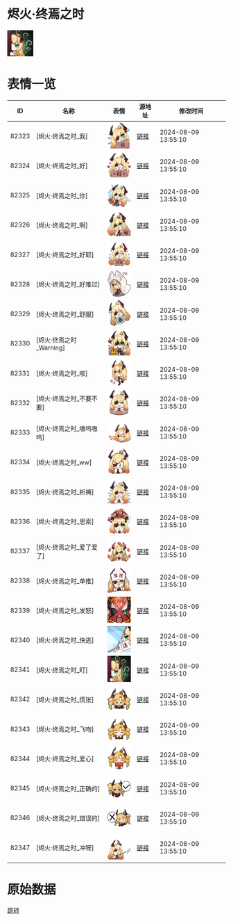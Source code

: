 # 烬火·终焉之时

<img src="./cover.png" height="60" alt="cover" />

# 表情一览

|ID|名称|表情|源地址|修改时间|
|----|----|----|----|----|
|82323|[烬火·终焉之时_我]|<img src="./pic/082323_%5B烬火·终焉之时_我%5D.png" height="60" alt="我"/>|[链接](https://i0.hdslb.com/bfs/garb/05725c915d5460f914080eb887bce65b3abbe0f5.png)|2024-08-09 13:55:10|
|82324|[烬火·终焉之时_好]|<img src="./pic/082324_%5B烬火·终焉之时_好%5D.png" height="60" alt="好"/>|[链接](https://i0.hdslb.com/bfs/garb/4fc075e420fa0c5b67fba64d05137dd6e7677e9c.png)|2024-08-09 13:55:10|
|82325|[烬火·终焉之时_你]|<img src="./pic/082325_%5B烬火·终焉之时_你%5D.png" height="60" alt="你"/>|[链接](https://i0.hdslb.com/bfs/garb/b739d8c08375e1a2ec92a523173bca454299a0d8.png)|2024-08-09 13:55:10|
|82326|[烬火·终焉之时_啊]|<img src="./pic/082326_%5B烬火·终焉之时_啊%5D.png" height="60" alt="啊"/>|[链接](https://i0.hdslb.com/bfs/garb/a4d939b976417f63b94d819fef5cd3df2050d6be.png)|2024-08-09 13:55:10|
|82327|[烬火·终焉之时_好耶]|<img src="./pic/082327_%5B烬火·终焉之时_好耶%5D.png" height="60" alt="好耶"/>|[链接](https://i0.hdslb.com/bfs/garb/667cc365da42d1f9d9e1958458745a8d4e603ee3.png)|2024-08-09 13:55:10|
|82328|[烬火·终焉之时_好难过]|<img src="./pic/082328_%5B烬火·终焉之时_好难过%5D.png" height="60" alt="好难过"/>|[链接](https://i0.hdslb.com/bfs/garb/ed2b74f8a1c34bf8d52ec89a390045de4c7ff34a.png)|2024-08-09 13:55:10|
|82329|[烬火·终焉之时_舒服]|<img src="./pic/082329_%5B烬火·终焉之时_舒服%5D.png" height="60" alt="舒服"/>|[链接](https://i0.hdslb.com/bfs/garb/f397ca83f99b6f2d498fd793d171718e6d45bfe7.png)|2024-08-09 13:55:10|
|82330|[烬火·终焉之时_Warning]|<img src="./pic/082330_%5B烬火·终焉之时_Warning%5D.png" height="60" alt="Warning"/>|[链接](https://i0.hdslb.com/bfs/garb/4412623fe9ec2b4c6c4b6763528e90f23fac84b9.png)|2024-08-09 13:55:10|
|82331|[烬火·终焉之时_啦]|<img src="./pic/082331_%5B烬火·终焉之时_啦%5D.png" height="60" alt="啦"/>|[链接](https://i0.hdslb.com/bfs/garb/25e2f0aa3ee9de1a898445974cdb069bf591856c.png)|2024-08-09 13:55:10|
|82332|[烬火·终焉之时_不要不要]|<img src="./pic/082332_%5B烬火·终焉之时_不要不要%5D.png" height="60" alt="不要不要"/>|[链接](https://i0.hdslb.com/bfs/garb/154daced6acb389e852e2fc5479dc7d9d1403f47.png)|2024-08-09 13:55:10|
|82333|[烬火·终焉之时_嗷呜嗷呜]|<img src="./pic/082333_%5B烬火·终焉之时_嗷呜嗷呜%5D.png" height="60" alt="嗷呜嗷呜"/>|[链接](https://i0.hdslb.com/bfs/garb/2b501a4fa685434c17affd9433a6a2dad50e0002.png)|2024-08-09 13:55:10|
|82334|[烬火·终焉之时_ww]|<img src="./pic/082334_%5B烬火·终焉之时_ww%5D.png" height="60" alt="ww"/>|[链接](https://i0.hdslb.com/bfs/garb/b4f0176a7e0f685ed5b7cc1762ab7694391f6ccc.png)|2024-08-09 13:55:10|
|82335|[烬火·终焉之时_祈祷]|<img src="./pic/082335_%5B烬火·终焉之时_祈祷%5D.png" height="60" alt="祈祷"/>|[链接](https://i0.hdslb.com/bfs/garb/a633a6859af8e87fdd521c38e7c0cda10b0724d5.png)|2024-08-09 13:55:10|
|82336|[烬火·终焉之时_思索]|<img src="./pic/082336_%5B烬火·终焉之时_思索%5D.png" height="60" alt="思索"/>|[链接](https://i0.hdslb.com/bfs/garb/9c21c498339506016e6a73ae8ccda5436cada8e7.png)|2024-08-09 13:55:10|
|82337|[烬火·终焉之时_爱了爱了]|<img src="./pic/082337_%5B烬火·终焉之时_爱了爱了%5D.png" height="60" alt="爱了爱了"/>|[链接](https://i0.hdslb.com/bfs/garb/57128248bee61f9902f2c767b60c422decc7f491.png)|2024-08-09 13:55:10|
|82338|[烬火·终焉之时_单推]|<img src="./pic/082338_%5B烬火·终焉之时_单推%5D.png" height="60" alt="单推"/>|[链接](https://i0.hdslb.com/bfs/garb/51d3b4c63fe7679decf7eaffdd96effe126e39a6.png)|2024-08-09 13:55:10|
|82339|[烬火·终焉之时_发怒]|<img src="./pic/082339_%5B烬火·终焉之时_发怒%5D.png" height="60" alt="发怒"/>|[链接](https://i0.hdslb.com/bfs/garb/672799c17c3787e9f75bacee0d570bb4f77d0896.png)|2024-08-09 13:55:10|
|82340|[烬火·终焉之时_快逃]|<img src="./pic/082340_%5B烬火·终焉之时_快逃%5D.png" height="60" alt="快逃"/>|[链接](https://i0.hdslb.com/bfs/garb/bf8efe233c00fdeb4a7a032f5e1e72f905495d1c.png)|2024-08-09 13:55:10|
|82341|[烬火·终焉之时_盯]|<img src="./pic/082341_%5B烬火·终焉之时_盯%5D.png" height="60" alt="盯"/>|[链接](https://i0.hdslb.com/bfs/garb/feaf665d2d28f8c54f2d88b4cebbaafb87e9cef9.png)|2024-08-09 13:55:10|
|82342|[烬火·终焉之时_慌张]|<img src="./pic/082342_%5B烬火·终焉之时_慌张%5D.png" height="60" alt="慌张"/>|[链接](https://i0.hdslb.com/bfs/garb/e14055afba6bf4def03013f85358cfb1c36bf4e1.png)|2024-08-09 13:55:10|
|82343|[烬火·终焉之时_飞吻]|<img src="./pic/082343_%5B烬火·终焉之时_飞吻%5D.png" height="60" alt="飞吻"/>|[链接](https://i0.hdslb.com/bfs/garb/a301f6710a8617e04b3c0f353130ae8fb77f7d5c.png)|2024-08-09 13:55:10|
|82344|[烬火·终焉之时_爱心]|<img src="./pic/082344_%5B烬火·终焉之时_爱心%5D.png" height="60" alt="爱心"/>|[链接](https://i0.hdslb.com/bfs/garb/4d5fa5e7fe1760f601d8de52ae1bd40b603740a0.png)|2024-08-09 13:55:10|
|82345|[烬火·终焉之时_正确的]|<img src="./pic/082345_%5B烬火·终焉之时_正确的%5D.png" height="60" alt="正确的"/>|[链接](https://i0.hdslb.com/bfs/garb/255a8ff3a35d1b1d8a9e8036ef961cc52395817e.png)|2024-08-09 13:55:10|
|82346|[烬火·终焉之时_错误的]|<img src="./pic/082346_%5B烬火·终焉之时_错误的%5D.png" height="60" alt="错误的"/>|[链接](https://i0.hdslb.com/bfs/garb/a1ccd6920d2d6b5e0021f3723054bd89b4d2adb7.png)|2024-08-09 13:55:10|
|82347|[烬火·终焉之时_冲呀]|<img src="./pic/082347_%5B烬火·终焉之时_冲呀%5D.png" height="60" alt="冲呀"/>|[链接](https://i0.hdslb.com/bfs/garb/3ec0b787997df903d215fcef06c5df46e7e70988.png)|2024-08-09 13:55:10|

# 原始数据

[跳转](./raw.json)

